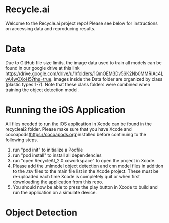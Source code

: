 # Recycle.ai

Welcome to the Recycle.ai project repo! Please see below for instructions on accessing data and reproducing results.

# Data
Due to GitHub file size limits, the image data used to train all models can be found in our google drive at this link https://drive.google.com/drive/u/1/folders/1QmOEM3Dv56K2Nb0MMRIAc4LvA4wOXoH5?ths=true. Images inside the Data folder are organized by class (plastic types 1-7). Note that these class folders were combined when training the object detection model. 

# Running the iOS Application
All files needed to run the iOS application in Xcode can be found in the recycleai2 folder. Please make sure that you have Xcode and cocoapods(https://cocoapods.org)installed before continuing to the following steps. 

1. run "pod init" to initialize a Podfile 
2. run "pod install" to install all dependencies
3. run "open RecycleAI_2.0.xcworkspace" to open the project in Xcode. 
4. Please add the .mlmodel object detection and cnn model files in addition to the .tsv files to the main file list in the Xcode project. These must be re-uploaded each time Xcode is completely quit or when first downloading the application from this repo. 
5. You should now be able to press the play button in Xcode to build and run the application on a simulate device. 


# Object Detection 




